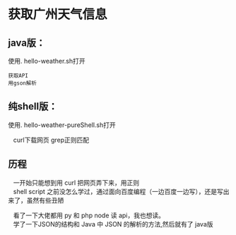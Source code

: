 
获取广州天气信息
==============
java版：
--------------------------
使用. hello-weather.sh打开

    获取API
    用gson解析

纯shell版：
--------------------------
使用. hello-weather-pureShell.sh打开

    curl下载网页
    grep正则匹配



历程
--------------------------
    一开始只能想到用 curl 把网页弄下来，用正则<br>
    shell script 之前没怎么学过，通过面向百度编程（一边百度一边写），还是写出来了，虽然有些丑陋
    
    看了一下大佬都用 py 和 php node 读 api，我也想读。<br>
    学了一下JSON的结构和 Java 中 JSON 的解析的方法,然后就有了 java版<br>
    
    
